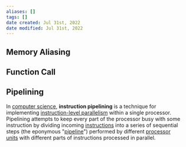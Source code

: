 ```yaml
---
aliases: []
tags: []
date created: Jul 31st, 2022
date modified: Jul 31st, 2022
---
```


## Memory Aliasing


## Function Call


## Pipelining
In [computer science](https://en.wikipedia.org/wiki/Computer_science "Computer science"), **instruction pipelining** is a technique for implementing [instruction-level parallelism](https://en.wikipedia.org/wiki/Instruction-level_parallelism "Instruction-level parallelism") within a single processor. Pipelining attempts to keep every part of the processor busy with some instruction by dividing incoming [instructions](https://en.wikipedia.org/wiki/Machine_code "Machine code") into a series of sequential steps (the eponymous "[pipeline](https://en.wikipedia.org/wiki/Pipeline_(computing) "Pipeline (computing)")") performed by different [processor units](https://en.wikipedia.org/wiki/Central_processing_unit#Structure_and_implementation "Central processing unit") with different parts of instructions processed in parallel.
